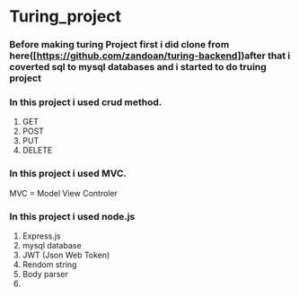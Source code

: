 # Turing_project

### Before making turing Project first i did clone from here([https://github.com/zandoan/turing-backend])after that i coverted sql to mysql databases and i started to do truing project 

### In this project i used crud method.
1) GET
2) POST
3) PUT
4) DELETE

### In this project i used MVC.
MVC = Model View Controler

### In this project i used node.js 
1) Express.js
2) mysql database
3) JWT (Json Web Token)
4) Rendom string
5) Body parser
6) 
